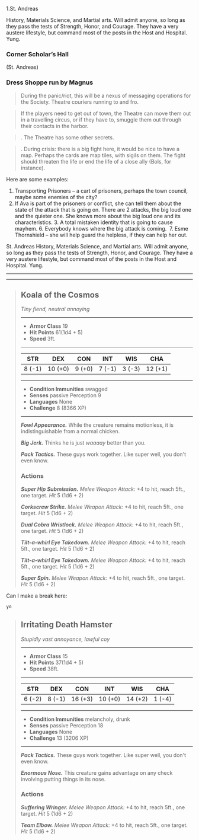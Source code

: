 1.St. Andreas

History, Materials Science, and Martial arts. Will admit anyone, so long as they pass the tests of Strength, Honor, and Courage. They have a very austere lifestyle, but command most of the posts in the Host and Hospital. Yung. 

### Corner Scholar’s Hall
(St. Andreas) 

### Dress Shoppe run by Magnus
 > During the panic/riot, this will be a nexus of messaging operations for the Society. Theatre couriers running to and fro. 
 
 > If the players need to get out of town, the Theatre can move them out in a travelling circus, or if they have to, smuggle them out through their contacts in the harbor.  
 
 >. The Theatre has some other secrets. 
 
 >. During crisis: there is a big fight here, it would be nice to have a map. Perhaps the cards are map tiles, with sigils on them. The fight should threaten the life or end the life of a close ally (Bols, for instance). 
 
 Here are some examples:
  1. Transporting Prisoners – a cart of prisoners, perhaps the town council, maybe some enemies of the city?
  2. If Ava is part of the prisoners or conflict, she can tell them about the state of the attack that is going on. There are 2 attacks, the big loud one and the quieter one. She knows more about the big loud one and its characteristics. 3. A total mistaken identity that is going to cause mayhem. 6. Everybody knows where the big attack is coming.  7. Esme Thornshield – she will help guard the helpless, if they can help her out.

St. Andreas
History, Materials Science, and Martial arts. Will admit anyone, so long as they pass the tests of Strength, Honor, and Courage. They have a very austere lifestyle, but command most of the posts in the Host and Hospital. Yung. 

___
___
> ## Koala of the Cosmos
>*Tiny fiend, neutral annoying*
> ___
> - **Armor Class** 19
> - **Hit Points** 61(1d4 + 5)
> - **Speed** 3ft.
>___
>|STR|DEX|CON|INT|WIS|CHA|
>|:---:|:---:|:---:|:---:|:---:|:---:|
>|8 (-1)|10 (+0)|9 (+0)|7 (-1)|3 (-3)|12 (+1)|
>___
> - **Condition Immunities** swagged
> - **Senses** passive Perception 9
> - **Languages** None
> - **Challenge** 8 (8366 XP)
> ___
> ***Fowl Appearance.*** While the creature remains motionless, it is indistinguishable from a normal chicken.
>
> ***Big Jerk.*** Thinks he is just *waaaay* better than you.
>
> ***Pack Tactics.*** These guys work together. Like super well, you don't even know.
> ### Actions
> ***Super Hip Submission.*** *Melee Weapon Attack:* +4 to hit, reach 5ft., one target. *Hit* 5 (1d6 + 2) 
>
> ***Corkscrew Strike.*** *Melee Weapon Attack:* +4 to hit, reach 5ft., one target. *Hit* 5 (1d6 + 2) 
>
> ***Dual Cobra Wristlock.*** *Melee Weapon Attack:* +4 to hit, reach 5ft., one target. *Hit* 5 (1d6 + 2) 
>
> ***Tilt-a-whirl Eye Takedown.*** *Melee Weapon Attack:* +4 to hit, reach 5ft., one target. *Hit* 5 (1d6 + 2) 
>
> ***Tilt-a-whirl Eye Takedown.*** *Melee Weapon Attack:* +4 to hit, reach 5ft., one target. *Hit* 5 (1d6 + 2) 
>
> ***Super Spin.*** *Melee Weapon Attack:* +4 to hit, reach 5ft., one target. *Hit* 5 (1d6 + 2) 



Can I make a break here:
~~~
yo
~~~


> ## Irritating Death Hamster
>*Stupidly vast annoyance, lawful coy*
> ___
> - **Armor Class** 15
> - **Hit Points** 37(1d4 + 5)
> - **Speed** 38ft.
>___
>|STR|DEX|CON|INT|WIS|CHA|
>|:---:|:---:|:---:|:---:|:---:|:---:|
>|6 (-2)|8 (-1)|16 (+3)|10 (+0)|14 (+2)|1 (-4)|
>___
> - **Condition Immunities** melancholy, drunk
> - **Senses** passive Perception 18
> - **Languages** None
> - **Challenge** 13 (3206 XP)
> ___
> ***Pack Tactics.*** These guys work together. Like super well, you don't even know.
>
> ***Enormous Nose.*** This creature gains advantage on any check involving putting things in its nose.
> ### Actions
> ***Suffering Wringer.*** *Melee Weapon Attack:* +4 to hit, reach 5ft., one target. *Hit* 5 (1d6 + 2) 
>
> ***Team Elbow.*** *Melee Weapon Attack:* +4 to hit, reach 5ft., one target. *Hit* 5 (1d6 + 2) 


